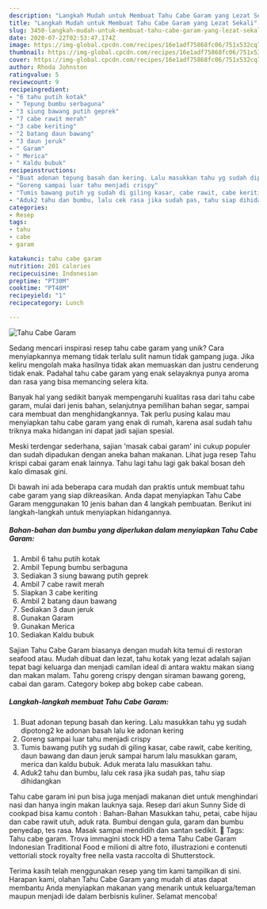 ```yaml
---
description: "Langkah Mudah untuk Membuat Tahu Cabe Garam yang Lezat Sekali"
title: "Langkah Mudah untuk Membuat Tahu Cabe Garam yang Lezat Sekali"
slug: 3450-langkah-mudah-untuk-membuat-tahu-cabe-garam-yang-lezat-sekali
date: 2020-07-22T02:53:47.174Z
image: https://img-global.cpcdn.com/recipes/16e1adf75868fc06/751x532cq70/tahu-cabe-garam-foto-resep-utama.jpg
thumbnail: https://img-global.cpcdn.com/recipes/16e1adf75868fc06/751x532cq70/tahu-cabe-garam-foto-resep-utama.jpg
cover: https://img-global.cpcdn.com/recipes/16e1adf75868fc06/751x532cq70/tahu-cabe-garam-foto-resep-utama.jpg
author: Rhoda Johnston
ratingvalue: 5
reviewcount: 9
recipeingredient:
- "6 tahu putih kotak"
- " Tepung bumbu serbaguna"
- "3 siung bawang putih geprek"
- "7 cabe rawit merah"
- "3 cabe keriting"
- "2 batang daun bawang"
- "3 daun jeruk"
- " Garam"
- " Merica"
- " Kaldu bubuk"
recipeinstructions:
- "Buat adonan tepung basah dan kering. Lalu masukkan tahu yg sudah dipotong2 ke adonan basah lalu ke adonan kering"
- "Goreng sampai luar tahu menjadi crispy"
- "Tumis bawang putih yg sudah di giling kasar, cabe rawit, cabe keriting, daun bawang dan daun jeruk sampai harum lalu masukkan garam, merica dan kaldu bubuk. Aduk merata lalu masukkan tahu."
- "Aduk2 tahu dan bumbu, lalu cek rasa jika sudah pas, tahu siap dihidangkan"
categories:
- Resep
tags:
- tahu
- cabe
- garam

katakunci: tahu cabe garam 
nutrition: 201 calories
recipecuisine: Indonesian
preptime: "PT30M"
cooktime: "PT48M"
recipeyield: "1"
recipecategory: Lunch

---
```



![Tahu Cabe Garam](https://img-global.cpcdn.com/recipes/16e1adf75868fc06/751x532cq70/tahu-cabe-garam-foto-resep-utama.jpg)

Sedang mencari inspirasi resep tahu cabe garam yang unik? Cara menyiapkannya memang tidak terlalu sulit namun tidak gampang juga. Jika keliru mengolah maka hasilnya tidak akan memuaskan dan justru cenderung tidak enak. Padahal tahu cabe garam yang enak selayaknya punya aroma dan rasa yang bisa memancing selera kita.

Banyak hal yang sedikit banyak mempengaruhi kualitas rasa dari tahu cabe garam, mulai dari jenis bahan, selanjutnya pemilihan bahan segar, sampai cara membuat dan menghidangkannya. Tak perlu pusing kalau mau menyiapkan tahu cabe garam yang enak di rumah, karena asal sudah tahu triknya maka hidangan ini dapat jadi sajian spesial.

Meski terdengar sederhana, sajian &#39;masak cabai garam&#39; ini cukup populer dan sudah dipadukan dengan aneka bahan makanan. Lihat juga resep Tahu krispi cabai garam enak lainnya. Tahu lagi tahu lagi gak bakal bosan deh kalo dimasak gini.


Di bawah ini ada beberapa cara mudah dan praktis untuk membuat tahu cabe garam yang siap dikreasikan. Anda dapat menyiapkan Tahu Cabe Garam menggunakan 10 jenis bahan dan 4 langkah pembuatan. Berikut ini langkah-langkah untuk menyiapkan hidangannya.

<!--inarticleads1-->

##### Bahan-bahan dan bumbu yang diperlukan dalam menyiapkan Tahu Cabe Garam:

1. Ambil 6 tahu putih kotak
1. Ambil  Tepung bumbu serbaguna
1. Sediakan 3 siung bawang putih geprek
1. Ambil 7 cabe rawit merah
1. Siapkan 3 cabe keriting
1. Ambil 2 batang daun bawang
1. Sediakan 3 daun jeruk
1. Gunakan  Garam
1. Gunakan  Merica
1. Sediakan  Kaldu bubuk


Sajian Tahu Cabe Garam biasanya dengan mudah kita temui di restoran seafood atau. Mudah dibuat dan lezat, tahu kotak yang lezat adalah sajian tepat bagi keluarga dan menjadi camilan ideal di antara waktu makan siang dan makan malam. Tahu goreng crispy dengan siraman bawang goreng, cabai dan garam. Category bokep abg bokep cabe cabean. 

<!--inarticleads2-->

##### Langkah-langkah membuat Tahu Cabe Garam:

1. Buat adonan tepung basah dan kering. Lalu masukkan tahu yg sudah dipotong2 ke adonan basah lalu ke adonan kering
1. Goreng sampai luar tahu menjadi crispy
1. Tumis bawang putih yg sudah di giling kasar, cabe rawit, cabe keriting, daun bawang dan daun jeruk sampai harum lalu masukkan garam, merica dan kaldu bubuk. Aduk merata lalu masukkan tahu.
1. Aduk2 tahu dan bumbu, lalu cek rasa jika sudah pas, tahu siap dihidangkan


Tahu cabe garam ini pun bisa juga menjadi makanan diet untuk menghindari nasi dan hanya ingin makan lauknya saja. Resep dari akun Sunny Side di cookpad bisa kamu contoh : Bahan-Bahan  Masukkan tahu, petai, cabe hijau dan cabe rawit utuh, aduk rata. Bumbui dengan gula, garam dan bumbu penyedap, tes rasa. Masak sampai mendidih dan santan sedikit.  Tags: Tahu cabe garam. Trova immagini stock HD a tema Tahu Cabe Garam Indonesian Traditional Food e milioni di altre foto, illustrazioni e contenuti vettoriali stock royalty free nella vasta raccolta di Shutterstock. 

Terima kasih telah menggunakan resep yang tim kami tampilkan di sini. Harapan kami, olahan Tahu Cabe Garam yang mudah di atas dapat membantu Anda menyiapkan makanan yang menarik untuk keluarga/teman maupun menjadi ide dalam berbisnis kuliner. Selamat mencoba!
